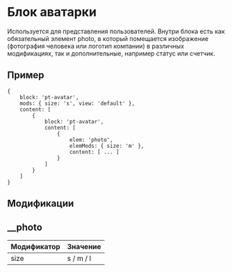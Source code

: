 # Блок аватарки
Используется для представления пользователей. Внутри блока есть как обязательный элемент photo, в который помещается изображение (фотография человека или логотип компании) в различных модификациях, так и дополнительные, например статус или счетчик.

## Пример
```
{
	block: 'pt-avatar',
	mods: { size: 's', view: 'default' },
	content: [
		{
			block: 'pt-avatar',
			content: [
				{
					elem: 'photo',
					elemMods: { size: 'm' },
					content: [ ... ]
				}
			]
		}
	]
}
```


## Модификации

## __photo

| Модификатор | Значение                     |
| ----------- | ---------------------------- |
| size        | s / m / l                    |
